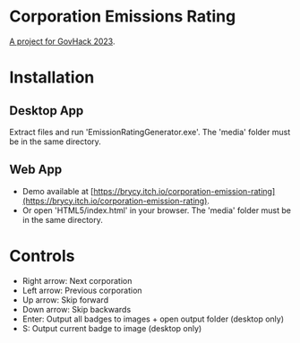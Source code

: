 # Corporation Emissions Rating
[A project for GovHack 2023](https://hackerspace.govhack.org/projects/corporation_emissions_rating).

# Installation
## Desktop App
Extract files and run 'EmissionRatingGenerator.exe'. The 'media' folder must be in the same directory.

## Web App
- Demo available at [https://brycy.itch.io/corporation-emission-rating](https://brycy.itch.io/corporation-emission-rating).
- Or open 'HTML5/index.html' in your browser. The 'media' folder must be in the same directory.

# Controls
- Right arrow: Next corporation
- Left arrow:  Previous corporation
- Up arrow:  Skip forward
- Down arrow: Skip backwards
- Enter: Output all badges to images + open output folder (desktop only)
- S: Output current badge to image (desktop only)
